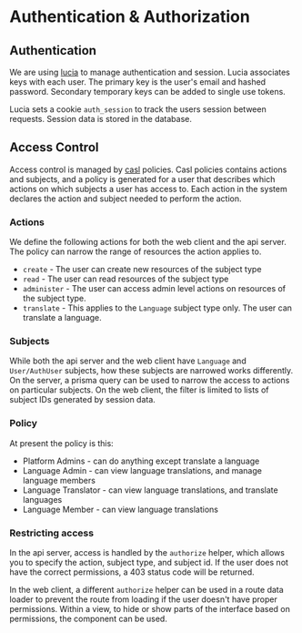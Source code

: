 # Authentication & Authorization

## Authentication

We are using [lucia](https://lucia-auth.com/) to manage authentication and session. Lucia associates keys with each user. The primary key is the user's email and hashed password. Secondary temporary keys can be added to single use tokens.

Lucia sets a cookie `auth_session` to track the users session between requests. Session data is stored in the database.

## Access Control

Access control is managed by [casl](https://casl.js.org/v6/en) policies. Casl policies contains actions and subjects, and a policy is generated for a user that describes which actions on which subjects a user has access to. Each action in the system declares the action and subject needed to perform the action.

### Actions

We define the following actions for both the web client and the api server. The policy can narrow the range of resources the action applies to.

- `create` - The user can create new resources of the subject type
- `read` - The user can read resources of the subject type
- `administer` - The user can access admin level actions on resources of the subject type.
- `translate` - This applies to the `Language` subject type only. The user can translate a language.

### Subjects

While both the api server and the web client have `Language` and `User/AuthUser` subjects, how these subjects are narrowed works differently. On the server, a prisma query can be used to narrow the access to actions on particular subjects. On the web client, the filter is limited to lists of subject IDs generated by session data.

### Policy

At present the policy is this:

- Platform Admins - can do anything except translate a language
- Language Admin - can view language translations, and manage language members
- Language Translator - can view language translations, and translate languages
- Language Member - can view language translations

### Restricting access

In the api server, access is handled by the `authorize` helper, which allows you to specify the action, subject type, and subject id. If the user does not have the correct permissions, a 403 status code will be returned.

In the web client, a different `authorize` helper can be used in a route data loader to prevent the route from loading if the user doesn't have proper permissions. Within a view, to hide or show parts of the interface based on permissions, the <UserCan /> component can be used.
